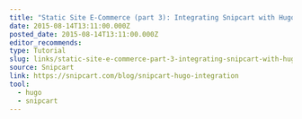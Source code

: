 ```yaml
---
title: "Static Site E-Commerce (part 3): Integrating Snipcart with Hugo"
date: 2015-08-14T13:11:00.000Z
posted_date: 2015-08-14T13:11:00.000Z
editor_recommends:
type: Tutorial
slug: links/static-site-e-commerce-part-3-integrating-snipcart-with-hugo
source: Snipcart
link: https://snipcart.com/blog/snipcart-hugo-integration
tool:
  - hugo
  - snipcart
---
```





